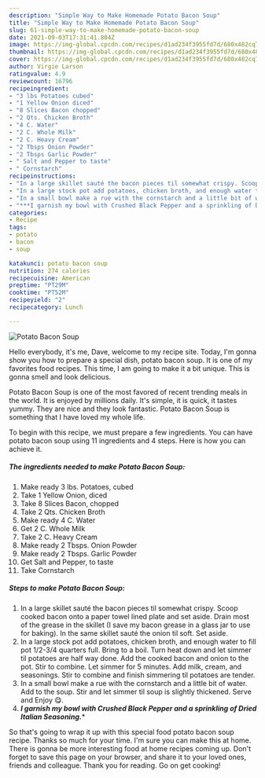 ```yaml
---
description: "Simple Way to Make Homemade Potato Bacon Soup"
title: "Simple Way to Make Homemade Potato Bacon Soup"
slug: 61-simple-way-to-make-homemade-potato-bacon-soup
date: 2021-09-03T17:31:41.804Z
image: https://img-global.cpcdn.com/recipes/d1ad234f3955fd7d/680x482cq70/potato-bacon-soup-recipe-main-photo.jpg
thumbnail: https://img-global.cpcdn.com/recipes/d1ad234f3955fd7d/680x482cq70/potato-bacon-soup-recipe-main-photo.jpg
cover: https://img-global.cpcdn.com/recipes/d1ad234f3955fd7d/680x482cq70/potato-bacon-soup-recipe-main-photo.jpg
author: Virgie Larson
ratingvalue: 4.9
reviewcount: 16796
recipeingredient:
- "3 lbs Potatoes cubed"
- "1 Yellow Onion diced"
- "8 Slices Bacon chopped"
- "2 Qts. Chicken Broth"
- "4 C. Water"
- "2 C. Whole Milk"
- "2 C. Heavy Cream"
- "2 Tbsps Onion Powder"
- "2 Tbsps Garlic Powder"
- " Salt and Pepper to taste"
- " Cornstarch"
recipeinstructions:
- "In a large skillet sauté the bacon pieces til somewhat crispy. Scoop cooked bacon onto a paper towel lined plate and set aside. Drain most of the grease in the skillet (I save my bacon grease in a glass jar to use for baking). In the same skillet sauté the onion til soft. Set aside."
- "In a large stock pot add potatoes, chicken broth, and enough water to fill pot 1/2-3/4 quarters full. Bring to a boil. Turn heat down and let simmer til potatoes are half way done. Add the cooked bacon and onion to the pot. Stir to combine. Let simmer for 5 minutes. Add milk, cream, and seasonings. Stir to combine and finish simmering til potatoes are tender."
- "In a small bowl make a rue with the cornstarch and a little bit of water. Add to the soup. Stir and let simmer til soup is slightly thickened. Serve and Enjoy 😋."
- "***I garnish my bowl with Crushed Black Pepper and a sprinkling of Dried Italian Seasoning.****"
categories:
- Recipe
tags:
- potato
- bacon
- soup

katakunci: potato bacon soup 
nutrition: 274 calories
recipecuisine: American
preptime: "PT29M"
cooktime: "PT52M"
recipeyield: "2"
recipecategory: Lunch

---
```



![Potato Bacon Soup](https://img-global.cpcdn.com/recipes/d1ad234f3955fd7d/680x482cq70/potato-bacon-soup-recipe-main-photo.jpg)

Hello everybody, it's me, Dave, welcome to my recipe site. Today, I'm gonna show you how to prepare a special dish, potato bacon soup. It is one of my favorites food recipes. This time, I am going to make it a bit unique. This is gonna smell and look delicious.

Potato Bacon Soup is one of the most favored of recent trending meals in the world. It is enjoyed by millions daily. It's simple, it is quick, it tastes yummy. They are nice and they look fantastic. Potato Bacon Soup is something that I have loved my whole life.




To begin with this recipe, we must prepare a few ingredients. You can have potato bacon soup using 11 ingredients and 4 steps. Here is how you can achieve it.

<!--inarticleads1-->

##### The ingredients needed to make Potato Bacon Soup:

1. Make ready 3 lbs. Potatoes, cubed
1. Take 1 Yellow Onion, diced
1. Take 8 Slices Bacon, chopped
1. Take 2 Qts. Chicken Broth
1. Make ready 4 C. Water
1. Get 2 C. Whole Milk
1. Take 2 C. Heavy Cream
1. Make ready 2 Tbsps. Onion Powder
1. Make ready 2 Tbsps. Garlic Powder
1. Get  Salt and Pepper, to taste
1. Take  Cornstarch




<!--inarticleads2-->

##### Steps to make Potato Bacon Soup:

1. In a large skillet sauté the bacon pieces til somewhat crispy. Scoop cooked bacon onto a paper towel lined plate and set aside. Drain most of the grease in the skillet (I save my bacon grease in a glass jar to use for baking). In the same skillet sauté the onion til soft. Set aside.
1. In a large stock pot add potatoes, chicken broth, and enough water to fill pot 1/2-3/4 quarters full. Bring to a boil. Turn heat down and let simmer til potatoes are half way done. Add the cooked bacon and onion to the pot. Stir to combine. Let simmer for 5 minutes. Add milk, cream, and seasonings. Stir to combine and finish simmering til potatoes are tender.
1. In a small bowl make a rue with the cornstarch and a little bit of water. Add to the soup. Stir and let simmer til soup is slightly thickened. Serve and Enjoy 😋.
1. ***I garnish my bowl with Crushed Black Pepper and a sprinkling of Dried Italian Seasoning.****




So that's going to wrap it up with this special food potato bacon soup recipe. Thanks so much for your time. I'm sure you can make this at home. There is gonna be more interesting food at home recipes coming up. Don't forget to save this page on your browser, and share it to your loved ones, friends and colleague. Thank you for reading. Go on get cooking!
